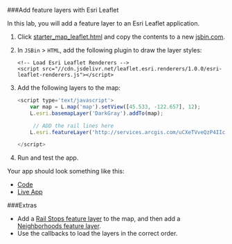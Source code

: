 ###Add feature layers with Esri Leaflet

In this lab, you will add a feature layer to an Esri Leaflet application.

1. Click [starter_map_leaflet.html](src/starter_map_leaflet.html) and copy the contents to a new [jsbin.com](http://jsbin.com).

2. In `JSBin` > `HTML`, add the following plugin to draw the layer styles:

	```
	<!-- Load Esri Leaflet Renderers -->
	<script src="//cdn.jsdelivr.net/leaflet.esri.renderers/1.0.0/esri-leaflet-renderers.js"></script>

	```

3. Add the following layers to the map:

	```javascript
	<script type='text/javascript'>
		var map = L.map('map').setView([45.533, -122.657], 12);
		L.esri.basemapLayer('DarkGray').addTo(map);

		 // ADD the rail lines here
		L.esri.featureLayer('http://services.arcgis.com/uCXeTVveQzP4IIcx/arcgis/rest/services/PDX_Rail_Lines_Styled/FeatureServer/0').addTo(map);

	</script>
	```
4. Run and test the app.

Your app should look something like this:
 * [Code](https://github.com/Esri/geodev-hackerlabs/blob/gh-pages/develop/src/add_feature_layers_leaflet.html)
 * [Live App](http://esri.github.io/geodev-hackerlabs/develop/src/add_feature_layers_leaflet.html)

###Extras
* Add a [Rail Stops feature layer](http://services.arcgis.com/uCXeTVveQzP4IIcx/arcgis/rest/services/PDX_Rail_Stops_Styled/FeatureServer/0) to the map,
 and then add a [Neighborhoods feature layer](http://services.arcgis.com/uCXeTVveQzP4IIcx/arcgis/rest/services/PDX_Neighborhoods_Styled/FeatureServer/0).
* Use the callbacks to load the layers in the correct order.
